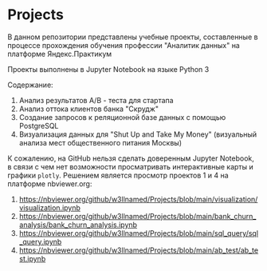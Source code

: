 # Projects

В данном репозитории представлены учебные проекты, составленные в процессе прохождения обучения профессии "Аналитик данных" на платформе Яндекс.Практикум

Проекты выполнены в Jupyter Notebook на языке Python 3

Содержание:
1. Анализ результатов A/B - теста для стартапа
2. Анализ оттока клиентов банка "Скрудж"
3. Создание запросов к реляционной базе данных с помощью PostgreSQL
4. Визуализация данных для "Shut Up and Take My Money" (визуальный анализа мест общественного питания Москвы)


К сожалению, на GitHub нельзя сделать доверенным Jupyter Notebook, в связи с чем нет возможности просматривать интерактивные карты и графики `plotly`. Решением является просмотр проектов 1 и 4 на платформе nbviewer.org:

1. https://nbviewer.org/github/w3llnamed/Projects/blob/main/visualization/visualization.ipynb
2. https://nbviewer.org/github/w3llnamed/Projects/blob/main/bank_churn_analysis/bank_churn_analysis.ipynb
3. https://nbviewer.org/github/w3llnamed/Projects/blob/main/sql_query/sql_query.ipynb
4. https://nbviewer.org/github/w3llnamed/Projects/blob/main/ab_test/ab_test.ipynb
